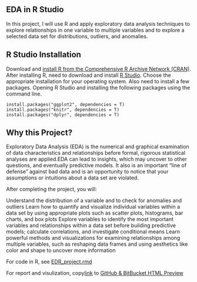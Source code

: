 ## EDA in R Studio
In this project, I will use R and apply exploratory data analysis techniques to explore relationships in one variable to multiple variables and to explore a selected data set for distributions, outliers, and anomalies.
## R Studio Installation
Download and [install R from the Comprehensive R Archive Network (CRAN)](https://cran.r-project.org/).
After installing R, need to download and install [R Studio](http://www.rstudio.com/products/rstudio/download/). Choose the appropriate installation for your operating system.
Also need to install a few packages. Opening R Studio and installing the following packages using the command line.
```
install.packages("ggplot2", dependencies = T) 
install.packages("knitr", dependencies = T)
install.packages("dplyr", dependencies = T)
```
## Why this Project?
Exploratory Data Analysis (EDA) is the numerical and graphical examination of data characteristics and relationships before formal, rigorous statistical analyses are applied.EDA can lead to insights, which may uncover to other questions, and eventually predictive models. It also is an important “line of defense” against bad data and is an opportunity to notice that your assumptions or intuitions about a data set are violated.

After completing the project, you will:

Understand the distribution of a variable and to check for anomalies and outliers
Learn how to quantify and visualize individual variables within a data set by using appropriate plots such as scatter plots, histograms, bar charts, and box plots
Explore variables to identify the most important variables and relationships within a data set before building predictive models; calculate correlations, and investigate conditional means
Learn powerful methods and visualizations for examining relationships among multiple variables, such as reshaping data frames and using aesthetics like color and shape to uncover more information

For code in R, see [EDR_project.rmd](https://github.com/feiyu0304/EDA_R/blob/master/EDR_project.rmd)

For report and visulization, copy[link](https://github.com/feiyu0304/EDA_R/blob/master/EDA_project_html.html) to [GitHub & BitBucket HTML Preview](https://htmlpreview.github.io/)
